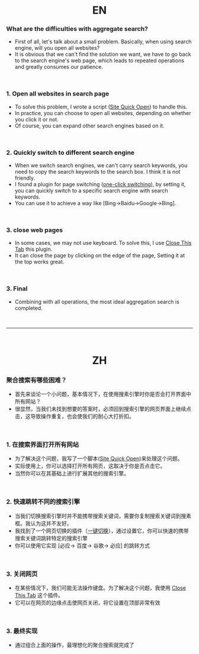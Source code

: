 <h1 align="center">EN</h1>

### What are the difficulties with aggregate search?
- First of all, let's talk about a small problem. Basically, when using search engine, will you open all websites?
- It is obvious that we can't find the solution we want, we have to go back to the search engine's web page, which leads to repeated operations and greatly consumes our patience.

<br>

### 1. Open all websites in search page
- To solve this problem, I wrote a script ([Site Quick Open](https://greasyfork.org/zh-CN/scripts/440899-site-quick-open%E7%BD%91%E9%A1%B5%E5%BF%AB%E5%BC%80)) to handle this.
- In practice, you can choose to open all websites, depending on whether you click it or not.
- Of course, you can expand other search engines based on it.

<br>

### 2. Quickly switch to different search engine
- When we switch search engines, we can't carry search keywords, you need to copy the search keywords to the search box. I think it is not friendly.
- I found a plugin for page switching ([one-click switching](https://chrome.google.com/webstore/detail/pchjdhcdlgghofamcpncdlhdonbeaplk)), by setting it, you can quickly switch to a specific search engine with search keywords.
- You can use it to achieve a way like [Bing->Baidu->Google->Bing].

<br>

### 3. close web pages
- In some cases, we may not use keyboard. To solve this, I use [Close This Tab](https://chrome.google.com/webstore/detail/close-this-tab/hdoplfhlfoagdghmfamhnakmjjffeila) this plugin.
- It can close the page by clicking on the edge of the page, Setting it at the top works great.

<br>

### 3. Final
- Combining with all operations, the most ideal aggregation search is completed.

<br>

------------------------------------------------------------------------------------------------------------------------------------------------------

<br>

<h1 align="center">ZH</h1>

###  聚合搜索有哪些困难？
- 首先来谈论一个小问题，基本情况下，在使用搜素引擎时你是否会打开界面中所有网站？
- 很显然，当我们未找到想要的答案时，必须回到搜索引擎的网页界面上继续点击，这导致操作重复，也会使我们的耐心大打折扣。

<br>

###  1. 在搜索界面打开所有网站
- 为了解决这个问题，我写了一个脚本([Site Quick Open](https://greasyfork.org/zh-CN/scripts/440899-site-quick-open%E7%BD%91%E9%A1%B5%E5%BF%AB%E5%BC%80))来处理这个问题。
- 实际使用上，你可以选择打开所有网页，这取决于你是否点击它。
- 当然你可以在其基础上进行扩展其他的搜索引擎。

<br>

###  2. 快速跳转不同的搜索引擎
- 当我们切换搜索引擎时并不能携带搜索关键词，需要你复制搜索关键词到搜素框。我认为这并不友好。
- 我找到了一个网页切换的插件（[一键切换](https://chrome.google.com/webstore/detail/pchjdhcdlgghofamcpncdlhdonbeaplk)），通过设置它，你可以快速的携带搜索关键词跳转特定的搜索引擎
- 你可以使用它实现 [必应-> 百度-> 谷歌-> 必应] 的跳转方式

<br>

###  3. 关闭网页
- 在某些情况下，我们可能无法操作键盘。为了解决这个问题，我使用 [Close This Tab](https://chrome.google.com/webstore/detail/close-this-tab/hdoplfhlfoagdghmfamhnakmjjffeila) 这个插件。
- 它可以在网页的边缘点击使网页关闭，将它设置在顶部非常有效

<br>

###  3. 最终实现
- 通过组合上面的操作，最理想化的聚合搜索就完成了
